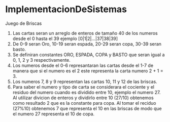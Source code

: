# ImplementacionDeSistemas

Juego de Briscas

1. Las cartas seran un arreglo de enteros de tamaño 40 de los numeros desde el 0 hasta el 39 ejemplo [0|1|2|...|37|38|39]
2. De 0-9 seran Oro, 10-19 seran espada, 20-29 seran copa, 30-39 seran basto.
3. Se definiran constantes ORO, ESPADA, COPA y BASTO que seran igual a 0, 1, 2 y 3 respectivamente.
4. Los numeros desde el 0-6 represantaran las cartas desde el 1-7 de manera que si el numero es el 2 este representa la carta numero 2 + 1 = 3.
5. Los numeros 7, 8 y 9 representan las cartas 10, 11 y 12 de las briscas.
6. Para saber el numero y tipo de carta se considerara el cociente y el residuo del numero cuando es dividido entre 10, ejemplo el numero 27. Al utilizar divicion de enteros y dividirlo entre 10 (27/10) obtenemos como resultado 2 que es la constante para copa. Al tomar el reciduo (27%10) obtenemos 7 que representa el 10 en las briscas de modo que el numero 27 representa el 10 de copa.
